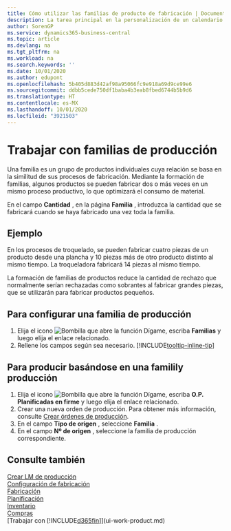 ```yaml
---
title: Cómo utilizar las familias de producto de fabricación | Documentos de Microsoft
description: La tarea principal en la personalización de un calendario base para su empresa, o uno de sus socios comerciales, es cambiar el estado de los días laborables y días no laborables.
author: SorenGP
ms.service: dynamics365-business-central
ms.topic: article
ms.devlang: na
ms.tgt_pltfrm: na
ms.workload: na
ms.search.keywords: ''
ms.date: 10/01/2020
ms.author: edupont
ms.openlocfilehash: 5b405d883d42af98a95066fc9e918a69d9ce99e6
ms.sourcegitcommit: ddbb5cede750df1baba4b3eab8fbed6744b5b9d6
ms.translationtype: HT
ms.contentlocale: es-MX
ms.lasthandoff: 10/01/2020
ms.locfileid: "3921503"
---
```

# <a name="work-with-production-families"></a>Trabajar con familias de producción
Una familia es un grupo de productos individuales cuya relación se basa en la similitud de sus procesos de fabricación. Mediante la formación de familias, algunos productos se pueden fabricar dos o más veces en un mismo proceso productivo, lo que optimizará el consumo de material.

En el campo **Cantidad** , en la página **Familia** , introduzca la cantidad que se fabricará cuando se haya fabricado una vez toda la familia.

## <a name="example"></a>Ejemplo
En los procesos de troquelado, se pueden fabricar cuatro piezas de un producto desde una plancha y 10 piezas más de otro producto distinto al mismo tiempo. La troqueladora fabricará 14 piezas al mismo tiempo.

La formación de familias de productos reduce la cantidad de rechazo que normalmente serían rechazadas como sobrantes al fabricar grandes piezas, que se utilizarán para fabricar productos pequeños.

## <a name="to-set-up-a-production-family"></a>Para configurar una familia de producción
1. Elija el icono ![Bombilla que abre la función Dígame](media/ui-search/search_small.png "Dígame qué desea hacer"), escriba **Familias** y luego elija el enlace relacionado.
2. Rellene los campos según sea necesario. [!INCLUDE[tooltip-inline-tip](includes/tooltip-inline-tip_md.md)]

## <a name="to-produce-based-on-a-production-family"></a>Para producir basándose en una familily producción
1. Elija el icono ![Bombilla que abre la función Dígame](media/ui-search/search_small.png "Dígame qué desea hacer"), escriba **O.P. Planificadas en firme** y luego elija el enlace relacionado.
2. Crear una nueva orden de producción. Para obtener más información, consulte [Crear órdenes de producción](production-how-to-create-production-orders.md).
3. En el campo **Tipo de origen** , seleccione **Familia** .  
4. En el campo **Nº de origen** , seleccione la familia de producción correspondiente.

## <a name="see-also"></a>Consulte también
[Crear LM de producción](production-how-to-create-production-boms.md)  
[Configuración de fabricación](production-configure-production-processes.md)  
[Fabricación](production-manage-manufacturing.md)    
[Planificación](production-planning.md)   
[Inventario](inventory-manage-inventory.md)  
[Compras](purchasing-manage-purchasing.md)  
[Trabajar con [!INCLUDE[d365fin](includes/d365fin_md.md)]](ui-work-product.md)

